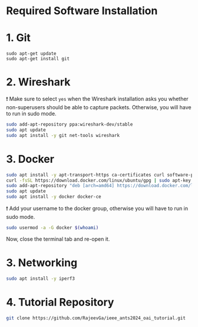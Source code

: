 # Required Software Installation

# 1. Git
```shell
sudo apt-get update
sudo apt-get install git
```


# 2. Wireshark

:exclamation: Make sure to select `yes` when the Wireshark installation asks you whether non-superusers should be able to capture packets.
Otherwise, you will have to run in sudo mode.

```bash
sudo add-apt-repository ppa:wireshark-dev/stable
sudo apt update
sudo apt install -y git net-tools wireshark
```

# 3. Docker

```bash
sudo apt install -y apt-transport-https ca-certificates curl software-properties-common
curl -fsSL https://download.docker.com/linux/ubuntu/gpg | sudo apt-key add -
sudo add-apt-repository "deb [arch=amd64] https://download.docker.com/linux/ubuntu  $(lsb_release -cs)  stable"
sudo apt update
sudo apt install -y docker docker-ce
```

:exclamation: Add your username to the docker group, otherwise you will have to run in sudo mode. 

```bash
sudo usermod -a -G docker $(whoami)
```

Now, close the terminal tab and re-open it.

# 3. Networking
```bash
sudo apt install -y iperf3
```
# 4. Tutorial Repository
```bash
git clone https://github.com/RajeevGa/ieee_ants2024_oai_tutorial.git
```
